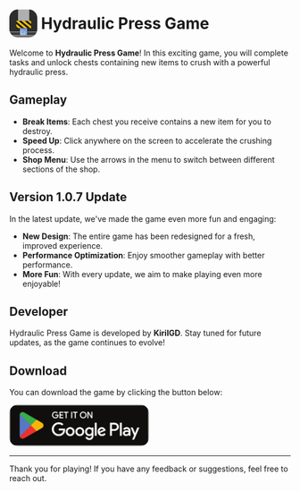 # <img src="logo.webp" alt="Hydraulic Press Game" style="border-radius: 15px; height: 50px; vertical-align: middle;"/> <span style="vertical-align: middle; line-height: 50px;">Hydraulic Press Game</span>

Welcome to **Hydraulic Press Game**! In this exciting game, you will complete tasks and unlock chests containing new items to crush with a powerful hydraulic press.

## Gameplay
- **Break Items**: Each chest you receive contains a new item for you to destroy.
- **Speed Up**: Click anywhere on the screen to accelerate the crushing process.
- **Shop Menu**: Use the arrows in the menu to switch between different sections of the shop.

## Version 1.0.7 Update
In the latest update, we've made the game even more fun and engaging:
- **New Design**: The entire game has been redesigned for a fresh, improved experience.
- **Performance Optimization**: Enjoy smoother gameplay with better performance.
- **More Fun**: With every update, we aim to make playing even more enjoyable!

## Developer
Hydraulic Press Game is developed by **KirilGD**. Stay tuned for future updates, as the game continues to evolve!

## Download
You can download the game by clicking the button below:

<a href="https://play.google.com/store/apps/details?id=com.kirilgd_hydraulic_press">
    <img src="Google_Play_Store_badge_EN.svg.webp" alt="Get it on Google Play" style="border-radius: 15px; width: 250px;"/>
</a>

---

Thank you for playing! If you have any feedback or suggestions, feel free to reach out.
